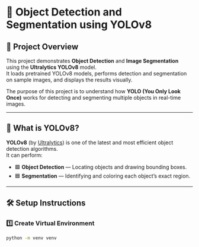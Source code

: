 # 🚀 Object Detection and Segmentation using YOLOv8

## 📌 Project Overview
This project demonstrates **Object Detection** and **Image Segmentation** using the **Ultralytics YOLOv8** model.  
It loads pretrained YOLOv8 models, performs detection and segmentation on sample images, and displays the results visually.

The purpose of this project is to understand how **YOLO (You Only Look Once)** works for detecting and segmenting multiple objects in real-time images.

---

## 🧠 What is YOLOv8?
**YOLOv8** (by [Ultralytics](https://github.com/ultralytics/ultralytics)) is one of the latest and most efficient object detection algorithms.  
It can perform:
- 🟩 **Object Detection** — Locating objects and drawing bounding boxes.  
- 🟦 **Segmentation** — Identifying and coloring each object’s exact region.

---

## 🛠️ Setup Instructions

### 1️⃣ Create Virtual Environment
```bash
python -m venv venv
